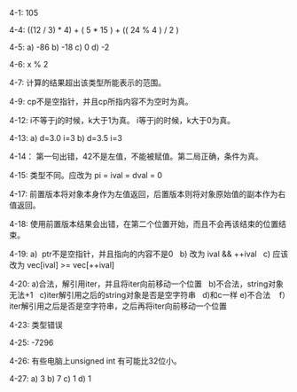 4-1:
105

4-4:
((12 / 3) * 4) + ( 5 * 15 ) + (( 24 % 4 ) / 2 )

4-5:
a) -86    b) -18    c) 0    d) -2

4-6:
x % 2

4-7:
计算的结果超出该类型所能表示的范围。

4-9:
cp不是空指针，并且cp所指内容不为空时为真。

4-12:
i不等于j的时候，k大于1为真。
i等于j的时候，k大于0为真。

4-13:
a) d=3.0 i=3    b) d=3.5 i=3

4-14：
第一句出错，42不是左值，不能被赋值。第二局正确，条件为真。

4-15:
类型不同。应改为 pi = ival = dval = 0

4-17:
前置版本将对象本身作为左值返回，后置版本则将对象原始值的副本作为右值返回。

4-18:
使用前置版本结果会出错，在第二个位置开始，而且不会再该结束的位置结束。

4-19:
a)  ptr不是空指针，并且指向的内容不是0    b)  改为 ival && ++ival    c)  应该改为  vec[ival] >= vec[++ival]

4-20:
a)合法，解引用iter，并且将iter向前移动一个位置    b)不合法，string对象无法+1    c)iter解引用之后的string对象是否是空字符串    d)和c一样
e)不合法    f）iter解引用之后是否是空字符串，之后再将iter向前移动一个位置

4-23:
类型错误

4-25:
-7296

4-26:
有些电脑上unsigned int 有可能比32位小。

4-27:
a) 3    b) 7    c) 1    d) 1
